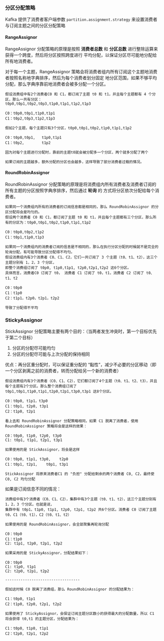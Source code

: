 
### 分区分配策略

Kafka 提供了消费者客户端参数 `partition.assignment.strategy` 来设置消费者与订阅主题之间的分区分配策略

#### RangeAssignor

RangeAssignor 分配策略的原理是按照 __消费者总数__ 和 __分区总数__ 进行整除运算来获得一个跨度，然后将分区按照跨度进行
平均分配，以保证分区尽可能地分配给所有地消费者。

对于每一个主题，RangeAssignor 策略会将消费者组内所有订阅这个主题地消费者按照名称地字典排序，然后为每个消费者划分固定
地分区范围，如果不够平均分配，那么字典序靠前地消费者会被多分配一个分区。

```
假设消费组中有2个消费者C0 和 C1，都订阅了主题 t0 和 t1，并且每个主题都有 4 个分区，那么一共有分区：
t0p0,t0p1,t0p2,t0p3,t1p0,t1p1,t1p2,t1p3

C0：t0p0,t0p1,t1p0,t1p1
C1：t0p2,t0p3,t1p2,t1p3

假如2个主题，每个主题只有3个分区，t0p0,t0p1,t0p2,t1p0,t1p1,t1p2

C0：t0p0,t0p1,   t1p0,t1p1
C1：t0p2,        t1p2

因为对每个主题进行分配时，靠前的主题t0就会被分配多一个分区，两个就多分配了两个

如果订阅的主题越多，额外分配的分区也会越多，这样导致了部分消费者过载的情况。
```


#### RoundRobinAssignor 

RoundRobinAssignor 分配策略的原理是将消费组内所有消费者及消费者订阅的所有主题的分区按照字典序排序，然后通过 __轮询__ 的
方式将分区依次分配给每个消费者。

```
如果同一个消费组内所有的消费者的订阅信息都是相同的，那么 RoundRobinAssignor 的分区分配将会是均匀的。
假设两个消费者 C0 和 C1，都订阅了主题 t0 和 t1，并且每个主题都有三个分区，那么所有的分区为：t0p0,t0p1,t0p2,t1p0,t1p1,t1p2

C0：t0p0,t0p2,t1p2
C1：t0p1,t1p0,t1p3

如果同一个消费组内的消费者订阅的信息是不相同的，那么在执行分区分配的时候就不是完全的轮询分配，有可能导致分区分配得不均匀。
假设消费组内有3个消费者 C0、C1、C2，它们一共订阅了 3 个主题（t0、t1、t2），这三个主题分别有 1，2，3 个分区，
即整个消费组订阅了 t0p0, t1p0,t1p1, t2p0,t2p1,t2p2 这6个分区。
具体而言，消费者C0 订阅了 t0， 消费者 C1 订阅了 t0，t1，消费者 C2 订阅了 t0、t1、t2

C0：t0p0
C1：t1p0
C2：t1p1，t2p0，t2p1，t2p2

导致了分配得不平均 
```

### StickyAssignor

StickAssignor 分配策略主要有两个目的：（当两者发生冲突时，第一个目标优先于第二个目标）

1. 分区的分配尽可能均匀
2. 分区的分配尽可能与上次分配的保持相同

优点：再分区重分配时，可以保证重分配的 “黏性”，减少不必要的分区移动（即一个分区剥离之前的消费者，转而分配给另一个新的消费者）

```
假设消费组内有3个消费者（C0、C1、C2），它们都订阅了4个主题（t0、t1、t2、t3），并且每个主题有2个分区。那么整个消费组订阅了
t0p1,t0p1,t1p0,t1p1,t2p0,t2p1,t3p0,t3p1 这8个分区。

C0：t0p0, t1p1，t3p0
C1：t0p1, t2p0, t3p1
C2：t1p0, t2p1

看上去和 RoundRobinAssignor 分配策略相同，如果 C1 脱离了消费者，使用 RoundRobinAssignor 策略将会是这样的效果：

C0：t0p0, t1p0, t2p0, t3p0
C1: t0p1, t1p1, t2p1, t3p1

如果使用的是 StickAssignor，将会是这样

C0：t0p0, t1p1, t3p0,    t2p0
C1：t0p1, t2p1,    t0p1, t3p1

StickAssignor 将原来消费者C1 的 "负担" 分配给剩余的两个消费者 C0, C2，最终使 C0, C2 均匀分配
```

如果是订阅信息不同的情况：

```
消费组中有3个消费者（C0、C1、C2），集群中有3个主题（t0、t1、t2），这三个主题分别有 1，2，3 个分区。也就是说，
集群中有 t0p1，t1p0, t1p1, t2p0, t2p1, t2p2 共6个分区。消费者 C0 订阅了主题 t0，C1（t0、t1），C2（t0、t1、t2）

如果使用的是 RoundRobinAssignor，会全部聚集再轮询分配

C0：t0p0
C1：t1p0
C2: t1p1, t2p0, t2p1, t2p2

如果采用的是 StickyAssignor，分配结果如下：

C0：t0p0
C1: t1p0, t1p1
C2: t2p0, t2p1, t2p2

----------------------------------

假如这时候 C0 脱离了消费组，那么 RoundRobinAssignor 的分配结果为：

C1：t0p0, t1p1
C2：t1p0, t2p0, t2p1, t2p2

如果使用了 StickyAssignor，会保证订阅主题分区数小的获得最大的分配数量，所以 C1 将会获得 t0,t1 的主题分区，分配结果为：

C1：t0p0, t1p0, t1p1
C2：t2p0, t2p1, t2p2
```


